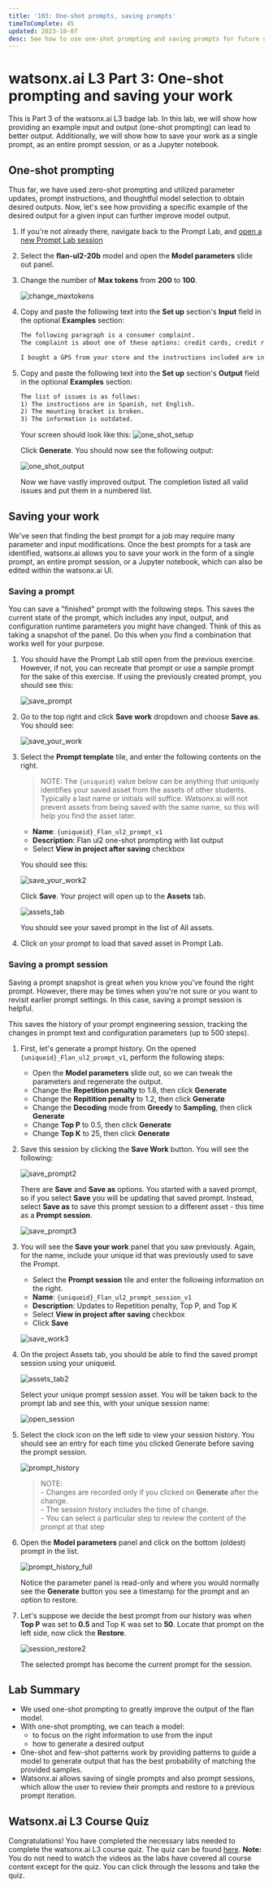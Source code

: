 ```yaml
---
title: '103: One-shot prompts, saving prompts'
timeToComplete: 45
updated: 2023-10-07
desc: See how to use one-shot prompting and saving prompts for future use
---
```


<QuizAlert text='Heads Up! Quiz material will be flagged like this!' />

# watsonx.ai L3 Part 3: One-shot prompting and saving your work

This is Part 3 of the watsonx.ai L3 badge lab. In this lab, we will show how providing an example input and output (one-shot prompting) can lead to better output. Additionally, we will show how to save your work as a single prompt, as an entire prompt session, or as a Jupyter notebook.

## One-shot prompting

Thus far, we have used zero-shot prompting and utilized parameter updates, prompt instructions, and thoughtful model selection to obtain desired outputs. Now, let's see how providing a specific example of the desired output for a given input can further improve model output.

1. If you're not already there, navigate back to the Prompt Lab, and [open a new Prompt Lab session](/watsonx/watsonxai/100#creating-a-new-prompt-lab-session)

2. Select the **flan-ul2-20b** model and open the **Model parameters** slide out panel.

3. Change the number of **Max tokens** from **200** to **100**.

   ![change_maxtokens](./images/103/change-maxtokens.png)

 
4. Copy and paste the following text into the **Set up** section's **Input** field in the optional **Examples** section:

   ```txt
   The following paragraph is a consumer complaint.
   The complaint is about one of these options: credit cards, credit reporting, mortgages and loans, retail banking, or debt collection. Read the following paragraph and list all the issues.

   I bought a GPS from your store and the instructions included are in Spanish, not English. I have to use Google Translate to figure it out. The mounting bracket was broken, and so I need information on how to get a replacement. Moreover, the information seems to be outdated because I cannot see the new roads put in around my house within the last 12 months.
   ```

5. Copy and paste the following text into the **Set up** section's **Output** field in the optional **Examples** section:

   ```txt
   The list of issues is as follows:
   1) The instructions are in Spanish, not English.
   2) The mounting bracket is broken.
   3) The information is outdated.
   ```

   Your screen should look like this:
   ![one_shot_setup](./images/103/one-shot-setup.png)

   Click **Generate**. You should now see the following output:

   ![one_shot_output](./images/103/one-shot-output.png)

   Now we have vastly improved output. The completion listed all valid issues and put them in a numbered list.

    <Warning text='Do NOT close out the session or remove any information. You will need this for the next section.'/>

## Saving your work

We've seen that finding the best prompt for a job may require many parameter and input modifications. Once the best prompts for a task are identified, watsonx.ai allows you to save your work in the form of a single prompt, an entire prompt session, or a Jupyter notebook, which can also be edited within the watsonx.ai UI.

### Saving a prompt

You can save a "finished" prompt with the following steps. This saves the current state of the prompt, which includes any input, output, and configuration runtime parameters you might have changed. Think of this as taking a snapshot of the panel. Do this when you find a combination that works well for your purpose.

1. You should have the Prompt Lab still open from the previous exercise. However, if not, you can recreate that prompt or use a sample prompt for the sake of this exercise. If using the previously created prompt, you should see this:

   ![save_prompt](./images/103/save-prompt.png)

2. Go to the top right and click **Save work** dropdown and choose **Save as**. You should see:

   ![save_your_work](./images/103/save-your-work.png)

3. Select the **Prompt template** tile, and enter the following contents on the right.

   > NOTE: The `{uniqueid}` value below can be anything that uniquely identifies your saved asset from the assets of other students. Typically a last name or initials will suffice. Watsonx.ai will not prevent assets from being saved with the same name, so this will help you find the asset later.

   - **Name**: `{uniqueid}_Flan_ul2_prompt_v1`
   - **Description**: Flan ul2 one-shot prompting with list output
   - Select **View in project after saving** checkbox

   You should see this:

   ![save_your_work2](./images/103/save-your-work2.png)

   Click **Save**. Your project will open up to the **Assets** tab.

   ![assets_tab](./images/103/assets-tab.png)

   You should see your saved prompt in the list of All assets.

4. Click on your prompt to load that saved asset in Prompt Lab.

### Saving a prompt session

<QuizAlert text='Quiz question on saving a prompt session!' />

Saving a prompt snapshot is great when you know you've found the right prompt. However, there may be times when you're not sure or you want to revisit earlier prompt settings. In this case, saving a prompt session is helpful.

This saves the history of your prompt engineering session, tracking the changes in prompt text and configuration parameters (up to 500 steps).

1. First, let's generate a prompt history. On the opened `{uniqueid}_Flan_ul2_prompt_v1`, perform the following steps:

   - Open the **Model parameters** slide out, so we can tweak the parameters and regenerate the output.
   - Change the **Repetition penalty** to 1.8, then click **Generate**
   - Change the **Repitition penalty** to 1.2, then click **Generate**
   - Change the **Decoding** mode from **Greedy** to **Sampling**, then click **Generate**
   - Change **Top P** to 0.5, then click **Generate**
   - Change **Top K** to 25, then click **Generate**

2. Save this session by clicking the **Save Work** button. You will see the following:

   ![save_prompt2](./images/103/save-prompt2.png)

   There are **Save** and **Save as** options. You started with a saved prompt, so if you select **Save** you will be updating that saved prompt. Instead, select **Save as** to save this prompt session to a different asset - this time as a **Prompt session**.

   ![save_prompt3](./images/103/save-prompt3.png)

3. You will see the **Save your work** panel that you saw previously. Again, for the name, include your unique id that was previously used to save the Prompt.

   - Select the **Prompt session** tile and enter the following information on the right.
   - **Name**: `{uniqueid}_Flan_ul2_prompt_session_v1`
   - **Description**: Updates to Repetition penalty, Top P, and Top K
   - Select **View in project after saving** checkbox
   - Click **Save**

   ![save_work3](./images/103/save-your-work3.png)

4. On the project Assets tab, you should be able to find the saved prompt session using your uniqueid.

   ![assets_tab2](./images/103/assets-tab2.png)

   Select your unique prompt session asset. You will be taken back to the prompt lab and see this, with your unique session name:

   ![open_session](./images/103/open-prompt-session.png)

5. Select the clock icon on the left side to view your session history. You should see an entry for each time you clicked Generate before saving the prompt session.

   ![prompt_history](./images/103/prompt-history.png)

   > NOTE: <br />- Changes are recorded only if you clicked on **Generate** after the change. <br />- The session history includes the time of change. <br />- You can select a particular step to review the content of the prompt at that step

6. Open the **Model parameters** panel and click on the bottom (oldest) prompt in the list.

   ![prompt_history_full](./images/103/prompt-history-full.png)

   Notice the parameter panel is read-only and where you would normally see the **Generate** button you see a timestamp for the prompt and an option to restore.

7. Let's suppose we decide the best prompt from our history was when **Top P** was set to **0.5** and Top K was set to **50**. Locate that prompt on the left side, now click the **Restore**.

   ![session_restore2](./images/103/session-restore2.png)

   The selected prompt has become the current prompt for the session.

## Lab Summary

- We used one-shot prompting to greatly improve the output of the flan model.
- With one-shot prompting, we can teach a model:
  - to focus on the right information to use from the input
  - how to generate a desired output
- One-shot and few-shot patterns work by providing patterns to guide a model to generate output that has the best probability of matching the provided samples.
- Watsonx.ai allows saving of single prompts and also prompt sessions, which allow the user to review their prompts and restore to a previous prompt iteration.

## Watsonx.ai L3 Course Quiz

Congratulations! You have completed the necessary labs needed to complete the watsonx.ai L3 course quiz. The quiz can be found [here](https://learn.ibm.com/course/view.php?id=13452). **Note:** You do not need to watch the videos as the labs have covered all course content except for the quiz. You can click through the lessons and take the quiz.
